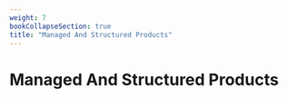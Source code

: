 ```yaml
---
weight: 7
bookCollapseSection: true
title: "Managed And Structured Products"
---
```


# Managed And Structured Products

